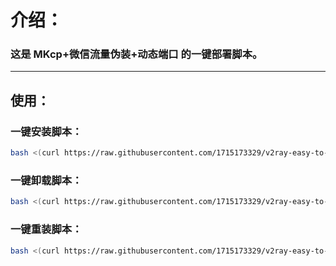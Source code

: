 # 介绍：
### 这是 **MKcp+微信流量伪装+动态端口** 的一键部署脚本。
- - -
## 使用：
### **一键安装脚本：**
```bash
bash <(curl https://raw.githubusercontent.com/1715173329/v2ray-easy-to-use/master/mkcp-wechatvideo-dynport/v2ray-install.sh)
```
### **一键卸载脚本：**
```bash
bash <(curl https://raw.githubusercontent.com/1715173329/v2ray-easy-to-use/master/mkcp-wechatvideo-dynport/v2ray-uninstall.sh)
```
### **一键重装脚本：** <br />
```bash
bash <(curl https://raw.githubusercontent.com/1715173329/v2ray-easy-to-use/master/mkcp-wechatvideo-dynport/v2ray-reinstall.sh)
```
